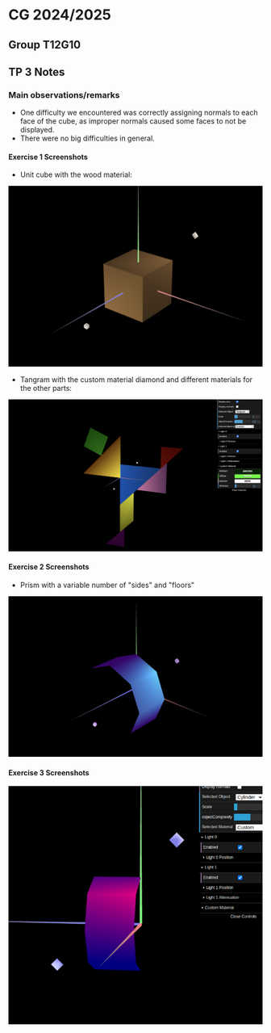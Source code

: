 # CG 2024/2025

## Group T12G10

## TP 3 Notes

### Main observations/remarks 
- One difficulty we encountered was correctly assigning normals to each face of the cube, as improper normals caused some faces to not be displayed.
- There were no big difficulties in general.

#### Exercise 1 Screenshots

- Unit cube with the wood material: 

![Wood MyUnitCube](screenshots/cg-t12-g10-tp3-1.png)

- Tangram with the custom material diamond and  different materials for the other parts:

![Tangram with materials](screenshots/cg-t12-g10-tp3-2.png)

#### Exercise 2 Screenshots

- Prism with a variable number of "sides" and "floors"

![Prism](screenshots/cg-t12-g10-tp3-3.png)

#### Exercise 3 Screenshots

![Cylinder](screenshots/cg-t12-g10-tp3-4.png)
